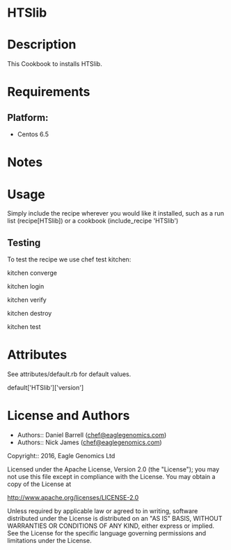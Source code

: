 # HTSlib

Description
===========
This Cookbook to installs HTSlib.

Requirements
============

## Platform:

* Centos 6.5

Notes
=====

Usage
=====
Simply include the recipe wherever you would like it installed, such as a run list (recipe[HTSlib]) or a cookbook (include_recipe 'HTSlib')


## Testing
To test the recipe we use chef test kitchen:

kitchen converge

kitchen login

kitchen verify

kitchen destroy

kitchen test

Attributes
==========
See attributes/default.rb for default values.

default['HTSlib']['version']

License and Authors
===================

* Authors:: Daniel Barrell (<chef@eaglegenomics.com>)
* Authors:: Nick James  (<chef@eaglegenomics.com>)

Copyright:: 2016, Eagle Genomics Ltd
    
Licensed under the Apache License, Version 2.0 (the "License");
you may not use this file except in compliance with the License.
You may obtain a copy of the License at

http://www.apache.org/licenses/LICENSE-2.0

Unless required by applicable law or agreed to in writing, software
distributed under the License is distributed on an "AS IS" BASIS,
WITHOUT WARRANTIES OR CONDITIONS OF ANY KIND, either express or implied.
See the License for the specific language governing permissions and
limitations under the License.
